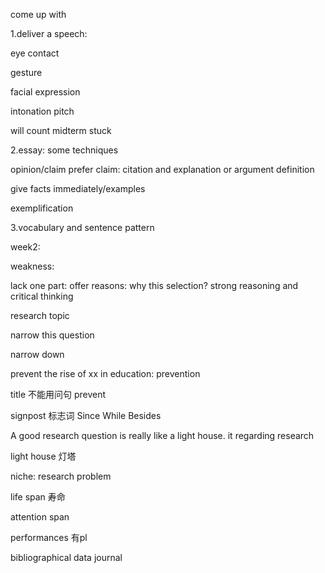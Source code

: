 come up with 

1.deliver a speech:

eye contact

gesture

facial expression

intonation pitch

will count midterm stuck



2.essay: some techniques 

opinion/claim prefer claim: citation and explanation or argument definition

give facts immediately/examples

exemplification



3.vocabulary and sentence pattern 



week2:

weakness:

lack one part: offer reasons: why this selection? strong reasoning and critical thinking

research topic

narrow this question 

narrow down 

prevent the rise of xx in education: prevention



title 不能用问句 prevent 



signpost 标志词 Since While Besides



A good research question is really like a light house. it regarding research

light house 灯塔



niche: research problem



life span 寿命

attention span

performances 有pl

bibliographical data journal 